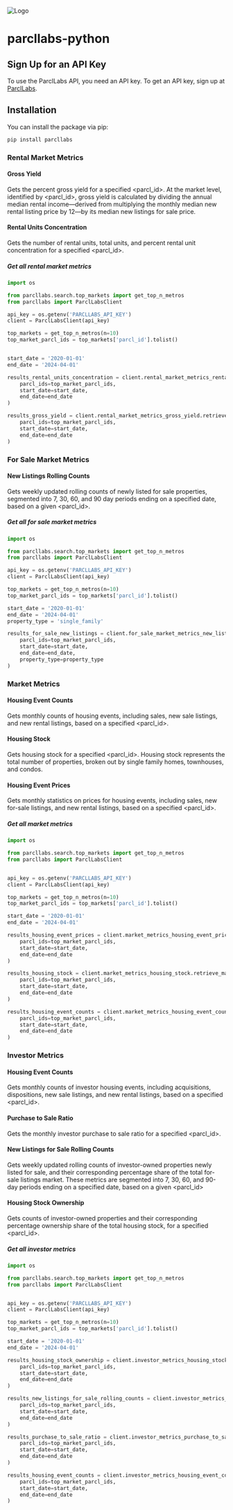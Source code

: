 ![Logo](img/labs.jpg)
# parcllabs-python

## Sign Up for an API Key

To use the ParclLabs API, you need an API key. To get an API key, sign up at [ParclLabs](https://dashboard.parcllabs.com/signup).

## Installation

You can install the package via pip:

```bash
pip install parcllabs
```

### Rental Market Metrics

#### Gross Yield
Gets the percent gross yield for a specified <parcl_id>. At the market level, identified by <parcl_id>, gross yield is calculated by dividing the annual median rental income—derived from multiplying the monthly median new rental listing price by 12—by its median new listings for sale price.

#### Rental Units Concentration
Gets the number of rental units, total units, and percent rental unit concentration for a specified <parcl_id>.

##### Get all rental market metrics
```python
import os

from parcllabs.search.top_markets import get_top_n_metros
from parcllabs import ParclLabsClient

api_key = os.getenv('PARCLLABS_API_KEY')
client = ParclLabsClient(api_key)

top_markets = get_top_n_metros(n=10)
top_market_parcl_ids = top_markets['parcl_id'].tolist()


start_date = '2020-01-01'
end_date = '2024-04-01'

results_rental_units_concentration = client.rental_market_metrics_rental_units_concentration.retrieve_many(
    parcl_ids=top_market_parcl_ids,
    start_date=start_date,
    end_date=end_date
)

results_gross_yield = client.rental_market_metrics_gross_yield.retrieve_many(
    parcl_ids=top_market_parcl_ids,
    start_date=start_date,
    end_date=end_date
)
```

### For Sale Market Metrics

#### New Listings Rolling Counts
Gets weekly updated rolling counts of newly listed for sale properties, segmented into 7, 30, 60, and 90 day periods ending on a specified date, based on a given <parcl_id>.


##### Get all for sale market metrics
```python
import os

from parcllabs.search.top_markets import get_top_n_metros
from parcllabs import ParclLabsClient

api_key = os.getenv('PARCLLABS_API_KEY')
client = ParclLabsClient(api_key)

top_markets = get_top_n_metros(n=10)
top_market_parcl_ids = top_markets['parcl_id'].tolist()

start_date = '2020-01-01'
end_date = '2024-04-01'
property_type = 'single_family'

results_for_sale_new_listings = client.for_sale_market_metrics_new_listings_rolling_counts.retrieve_many(
    parcl_ids=top_market_parcl_ids,
    start_date=start_date,
    end_date=end_date,
    property_type=property_type
)
```

### Market Metrics

#### Housing Event Counts
Gets monthly counts of housing events, including sales, new sale listings, and new rental listings, based on a specified <parcl_id>.

#### Housing Stock
Gets housing stock for a specified <parcl_id>. Housing stock represents the total number of properties, broken out by single family homes, townhouses, and condos.

#### Housing Event Prices
Gets monthly statistics on prices for housing events, including sales, new for-sale listings, and new rental listings, based on a specified <parcl_id>.


##### Get all market metrics
```python
import os

from parcllabs.search.top_markets import get_top_n_metros
from parcllabs import ParclLabsClient


api_key = os.getenv('PARCLLABS_API_KEY')
client = ParclLabsClient(api_key)

top_markets = get_top_n_metros(n=10)
top_market_parcl_ids = top_markets['parcl_id'].tolist()

start_date = '2020-01-01'
end_date = '2024-04-01'

results_housing_event_prices = client.market_metrics_housing_event_prices.retrieve_many(
    parcl_ids=top_market_parcl_ids,
    start_date=start_date,
    end_date=end_date
)

results_housing_stock = client.market_metrics_housing_stock.retrieve_many(
    parcl_ids=top_market_parcl_ids,
    start_date=start_date,
    end_date=end_date
)

results_housing_event_counts = client.market_metrics_housing_event_counts.retrieve_many(
    parcl_ids=top_market_parcl_ids,
    start_date=start_date,
    end_date=end_date
)
```

### Investor Metrics

#### Housing Event Counts
Gets monthly counts of investor housing events, including acquisitions, dispositions, new sale listings, and new rental listings, based on a specified <parcl_id>.

#### Purchase to Sale Ratio
Gets the monthly investor purchase to sale ratio for a specified <parcl_id>.

#### New Listings for Sale Rolling Counts
Gets weekly updated rolling counts of investor-owned properties newly listed for sale, and their corresponding percentage share of the total for-sale listings market. These metrics are segmented into 7, 30, 60, and 90-day periods ending on a specified date, based on a given <parcl_id>

#### Housing Stock Ownership
Gets counts of investor-owned properties and their corresponding percentage ownership share of the total housing stock, for a specified <parcl_id>.

##### Get all investor metrics
```python
import os

from parcllabs.search.top_markets import get_top_n_metros
from parcllabs import ParclLabsClient


api_key = os.getenv('PARCLLABS_API_KEY')
client = ParclLabsClient(api_key)

top_markets = get_top_n_metros(n=10)
top_market_parcl_ids = top_markets['parcl_id'].tolist()

start_date = '2020-01-01'
end_date = '2024-04-01'

results_housing_stock_ownership = client.investor_metrics_housing_stock_ownership.retrieve_many(
    parcl_ids=top_market_parcl_ids,
    start_date=start_date,
    end_date=end_date
)

results_new_listings_for_sale_rolling_counts = client.investor_metrics_new_listings_for_sale_rolling_counts.retrieve_many(
    parcl_ids=top_market_parcl_ids,
    start_date=start_date,
    end_date=end_date
)

results_purchase_to_sale_ratio = client.investor_metrics_purchase_to_sale_ratio.retrieve_many(
    parcl_ids=top_market_parcl_ids,
    start_date=start_date,
    end_date=end_date
)

results_housing_event_counts = client.investor_metrics_housing_event_counts.retrieve_many(
    parcl_ids=top_market_parcl_ids,
    start_date=start_date,
    end_date=end_date
)
```
